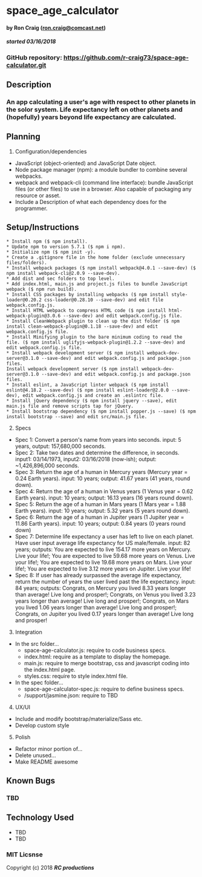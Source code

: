 # space_age_calculator

#### by Ron Craig (ron.craig@comcast.net)
##### started 03/16/2018

### GitHub repository: https://github.com/r-craig73/space-age-calculator.git

## Description
### An app calculating a user's age with respect to other planets in the solor system. Life expectancy left on other planets and (hopefully) years beyond life expectancy are calculated.

## Planning
1. Configuration/dependencies
  * JavaScript (object-oriented) and JavaScript Date object.
  * Node package manager (npm): a module bundler to combine several webpacks.
  * webpack and webpack-cli (command line interface): bundle JavaScript files (or other files) to use in a browser. Also capable of packaging any resource or asset.
  * Include a Description of what each dependency does for the programmer.

## Setup/Instructions
    * Install npm ($ npm install).
    * Update npm to version 5.7.1 ($ npm i npm).
    * Initialize npm ($ npm init -y).
    * Create a .gitignore file in the home folder (exclude unnecessary files/folders).
    * Install webpack packages ($ npm install webpack@4.0.1 --save-dev) ($ npm install webpack-cli@2.0.9 --save-dev).
    * Add dist and sec folders to top level.
    * Add index.html, main.js and project.js files to bundle JavaScript webpack ($ npm run build).
    * Install CSS packages by installing webpacks ($ npm install style-loader@0.20.2 css-loader@0.28.10 --save-dev) and edit file webpack.config.js.
    * Install HTML webpack to compress HTML code ($ npm install html-webpack-plugin@3.0.6 --save-dev) and edit webpack.config.js file.
    * Install CleanWebpack plugin to clean up the dist folder ($ npm install clean-webpack-plugin@0.1.18 --save-dev) and edit webpack.config.js file.
    * Install Minifying plugin to the bare minimum coding to read the file. ($ npm install uglifyjs-webpack-plugin@1.2.2 --save-dev) and edit webpack.config.js file.
    * Install webpack development server ($ npm install webpack-dev-server@3.1.0 --save-dev) and edit webpack.config.js and package.json files.
    Install webpack development server ($ npm install webpack-dev-server@3.1.0 --save-dev) and edit webpack.config.js and package.json files.
    * Install eslint, a JavaScript linter webpack ($ npm install eslint@4.18.2 --save-dev) ($ npm install eslint-loader@2.0.0 --save-dev), edit webpack.config.js and create an .eslintrc file.
    * Install jQuery dependency ($ npm install jquery --save), edit main.js file and remove scripts tap for jQuery.
    * Install bootstrap dependency ($ npm install popper.js --save) ($ npm install bootstrap --save) and edit src/main.js file.

2. Specs
  * Spec 1: Convert a person's name from years into seconds. input: 5 years, output: 157,680,000 seconds.
  * Spec 2: Take two dates and determine the difference, in seconds. input1: 03/14/1973, input2: 03/16/2018 (now-ish); output: ~1,426,896,000 seconds.
  * Spec 3: Return the age of a human in Mercury years (Mercury year = 0.24 Earth years). input: 10 years; output: 41.67 years (41 years, round down).
  * Spec 4: Return the age of a human in Venus years (1 Venus year = 0.62 Earth years). input: 10 years; output: 16.13 years (16 years round down).
  * Spec 5: Return the age of a human in Mars years (1 Mars year = 1.88 Earth years). input: 10 years; output: 5.32 years (5 years round down).
  * Spec 6: Return the age of a human in Jupiter years (1 Jupiter year = 11.86 Earth years). input: 10 years; output: 0.84 years (0 years round down)
  * Spec 7: Determine life expectancy a user has left to live on each planet. Have user input average life expectancy for US male/female. input: 82 years; outputs: You are expected to live 154.17 more years on Mercury. Live your life!; You are expected to live 59.68 more years on Venus. Live your life!; You are expected to live 19.68 more years on Mars. Live your life!; You are expected to live 3.12 more years on Jupiter. Live your life!
  * Spec 8: If user has already surpassed the average life expectancy, return the number of years the user lived past the life expectancy. input: 84 years; outputs: Congrats, on Mercury you lived 8.33 years longer than average! Live long and prosper!; Congrats, on Venus you lived 3.23 years longer than average! Live long and prosper!; Congrats, on Mars you lived 1.06 years longer than average! Live long and prosper!; Congrats, on Jupiter you lived 0.17 years longer than average! Live long and prosper!

3. Integration
* In the src folder...
  * space-age-calculator.js: require to code business specs.
  * index.html: require as a template to display the homepage.
  * main.js: require to merge bootstrap, css and javascript coding into the index.html page.
  * styles.css: require to style index.html file.
* In the spec folder...
  * space-age-calculator-spec.js: require to define business specs.
  * /support/jasmine.json: require to TBD

4. UX/UI
  * Include and modify bootstrap/materialize/Sass etc.
  * Develop custom style

5. Polish
  * Refactor minor portion of...
  * Delete unused...
  * Make README awesome

## Known Bugs
### TBD

## Technology Used
* TBD
* TBD

### MIT Licsnse

Copyright (c) 2018 **_RC productions_**

